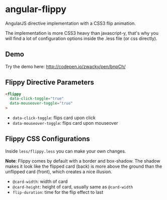 angular-flippy
==============

AngularJS directive implementation with a CSS3 flip animation.

The implementation is more CSS3 heavy than javascript-y, that's why you will find a lot of configuration options inside the .less file (or css directly).

Demo
----
Try the demo here: http://codepen.io/zwacky/pen/bnpCh/

Flippy Directive Parameters
---------------------------
```html
<flippy
  data-click-toggle="true"
  data-mouseover-toggle="true"
>
```
* `data-click-toggle`: flips card upon click
* `data-mouseover-toggle`: flips card upon mouseover

Flippy CSS Configurations
-------------------------
Inside `less/flippy.less` you can make your own changes. 

**Note**: Flippy comes by default with a border and box-shadow. The shadow makes it look like the flipped card (back) is more above the ground than the unflipped card (front), which creates a nice illusion.

* `@card-width`: width of card
* `@card-height`: height of card, usually same as `@card-width`
* `flip-duration`: time for the flip effect to last